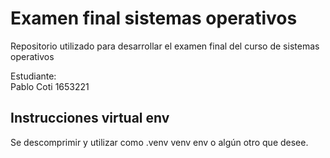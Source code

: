 # Examen final sistemas operativos
Repositorio utilizado para desarrollar el examen final del curso de sistemas operativos

Estudiante:  
Pablo Coti 1653221

## Instrucciones virtual env
Se descomprimir y utilizar como .venv venv env o algún otro que desee.
